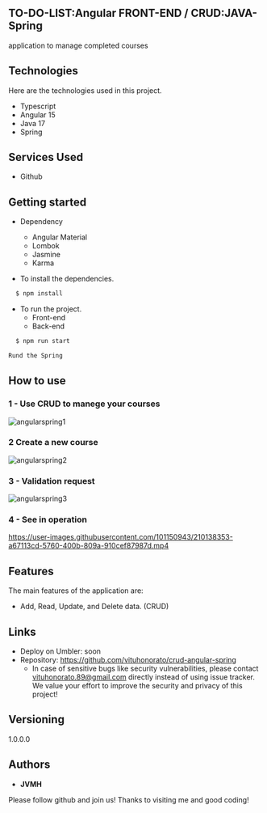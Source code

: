 

## TO-DO-LIST:Angular FRONT-END / CRUD:JAVA-Spring
application to manage completed courses


## Technologies 

Here are the technologies used in this project.

* Typescript
* Angular 15 
* Java 17
* Spring



## Services Used

* Github





## Getting started

* Dependency
  - Angular Material
  - Lombok
  - Jasmine
  - Karma
 
  
  
* To install the dependencies.
```bash
  $ npm install
  ```
  
* To run the project.
    - Front-end
    - Back-end
```bash
  $ npm run start
  ```
     
  ```bash
  Rund the Spring
  
  ```
## How to use

### 1 - Use CRUD to manege your courses  

![angularspring1](https://user-images.githubusercontent.com/101150943/210138189-82f7f05b-5d43-43af-bd13-125390704cc9.jpg)


### 2 Create a new course

![angularspring2](https://user-images.githubusercontent.com/101150943/210138207-e4daf60b-b65b-4822-b2c6-04acfad806db.jpg)

### 3 - Validation request

![angularspring3](https://user-images.githubusercontent.com/101150943/210138240-4d101b5a-0c10-4bfe-b5e1-8cc55f9d3090.jpg)

### 4 - See in operation

https://user-images.githubusercontent.com/101150943/210138353-a67113cd-5760-400b-809a-910cef87987d.mp4


## Features

The main features of the application are:

 - Add, Read, Update, and Delete data. (CRUD)
 
  


## Links
  - Deploy on Umbler: soon
  - Repository: https://github.com/vituhonorato/crud-angular-spring
    - In case of sensitive bugs like security vulnerabilities, please contact
      vituhonorato.89@gmail.com directly instead of using issue tracker. We value your effort
      to improve the security and privacy of this project!

  ## Versioning

  1.0.0.0


  ## Authors

  * **JVMH** 

  Please follow github and join us!
  Thanks to visiting me and good coding!
